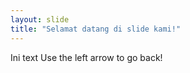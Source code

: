 ```yaml
---
layout: slide
title: "Selamat datang di slide kami!"
---
```

Ini text
Use the left arrow to go back!
